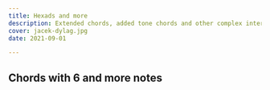 ```yaml
---
title: Hexads and more
description: Extended chords, added tone chords and other complex interval combinations
cover: jacek-dylag.jpg
date: 2021-09-01

---
```



<script setup>

import {ChordType} from 'tonal'

const more = ChordType.all().filter((get) => get.intervals.length>5)
  .filter(get=>get)
  .sort((a,b)=>a.chroma>b.chroma ? -1 :1)
  .map((get) => ({
    chroma: get.chroma,
    title: get.name || get.aliases?.[0]
  }));
</script>

## Chords with 6 and more notes

<chroma-profile-collection :collection="more" />
